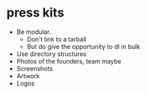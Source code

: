 # press kits

* Be modular.
  * Don't link to a tarball
  * But do give the opportunity to dl in bulk
* Use directory structures
* Photos of the founders, team maybe
* Screenshots
* Artwork
* Logos

